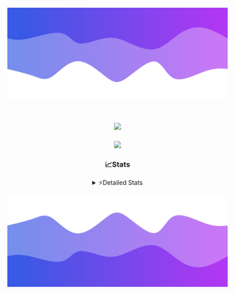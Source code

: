 ![Header](./header.png)
<div align="center">

<h1 align="center">
  <a href="https://git.io/typing-svg">
    <img src="https://readme-typing-svg.herokuapp.com/?lines=Hello,+There!+%F0%9F%91%8B;This+is+chicho.;Owner+on+Ocean;&center=true&size=25">
  </a>
</h1>
  
<p align="center">
  <img src="https://lanyard.cnrad.dev/api/852683595378196480" />
</p>

### 📈Stats
<details>
    <summary> ⚡Detailed Stats</summary>
    <br/>

<!--START_SECTION:waka-->
![Code Time](http://img.shields.io/badge/Code%20Time-767%20hrs%2045%20mins-blue)

![Profile Views](http://img.shields.io/badge/Profile%20Views-1-blue)

**🐱 My GitHub Data** 

> 📦 75.6 kB Used in GitHub's Storage 
 > 
> 🏆 29 Contributions in the Year 2024
 > 
> 🚫 Not Opted to Hire
 > 
> 📜 15 Public Repositories 
 > 
> 🔑 7 Private Repositories 
 > 
**I'm a Night 🦉** 

```text
🌞 Morning                22 commits          █░░░░░░░░░░░░░░░░░░░░░░░░   05.56 % 
🌆 Daytime                54 commits          ███░░░░░░░░░░░░░░░░░░░░░░   13.64 % 
🌃 Evening                172 commits         ███████████░░░░░░░░░░░░░░   43.43 % 
🌙 Night                  148 commits         █████████░░░░░░░░░░░░░░░░   37.37 % 
```
📅 **I'm Most Productive on Tuesday** 

```text
Monday                   24 commits          ██░░░░░░░░░░░░░░░░░░░░░░░   06.06 % 
Tuesday                  108 commits         ███████░░░░░░░░░░░░░░░░░░   27.27 % 
Wednesday                80 commits          █████░░░░░░░░░░░░░░░░░░░░   20.20 % 
Thursday                 55 commits          ███░░░░░░░░░░░░░░░░░░░░░░   13.89 % 
Friday                   42 commits          ███░░░░░░░░░░░░░░░░░░░░░░   10.61 % 
Saturday                 34 commits          ██░░░░░░░░░░░░░░░░░░░░░░░   08.59 % 
Sunday                   53 commits          ███░░░░░░░░░░░░░░░░░░░░░░   13.38 % 
```


📊 **This Week I Spent My Time On** 

```text
🕑︎ Time Zone: America/Argentina/Buenos_Aires

💬 Programming Languages: 
JavaScript               2 hrs 23 mins       █████████░░░░░░░░░░░░░░░░   36.88 % 
Python                   2 hrs 21 mins       █████████░░░░░░░░░░░░░░░░   36.31 % 
HTML                     1 hr 26 mins        ██████░░░░░░░░░░░░░░░░░░░   22.12 % 
YAML                     16 mins             █░░░░░░░░░░░░░░░░░░░░░░░░   04.24 % 
JSON                     1 min               ░░░░░░░░░░░░░░░░░░░░░░░░░   00.41 % 

🔥 Editors: 
VS Code                  6 hrs 28 mins       █████████████████████████   100.00 % 

🐱‍💻 Projects: 
Unknown Project          4 hrs 17 mins       █████████████████░░░░░░░░   66.14 % 
Backend                  1 hr 47 mins        ███████░░░░░░░░░░░░░░░░░░   27.59 % 
chicho                   24 mins             ██░░░░░░░░░░░░░░░░░░░░░░░   06.27 % 

💻 Operating System: 
Mac                      6 hrs 28 mins       █████████████████████████   100.00 % 
```

**I Mostly Code in JavaScript** 

```text
JavaScript               8 repos             ███████░░░░░░░░░░░░░░░░░░   26.67 % 
HTML                     7 repos             ██████░░░░░░░░░░░░░░░░░░░   23.33 % 
C#                       2 repos             ██░░░░░░░░░░░░░░░░░░░░░░░   06.67 % 
SCSS                     1 repo              █░░░░░░░░░░░░░░░░░░░░░░░░   03.33 % 
Batchfile                1 repo              █░░░░░░░░░░░░░░░░░░░░░░░░   03.33 % 
```




 Last Updated on 09/07/2024 16:17:48 UTC
<!--END_SECTION:waka-->
</details>

![Footer](./footer.png)
